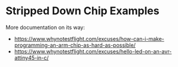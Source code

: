# Stripped Down Chip Examples


More documentation on its way:

- https://www.whynotestflight.com/excuses/how-can-i-make-programming-an-arm-chip-as-hard-as-possible/
- https://www.whynotestflight.com/excuses/hello-led-on-an-avr-attiny45-in-c/
